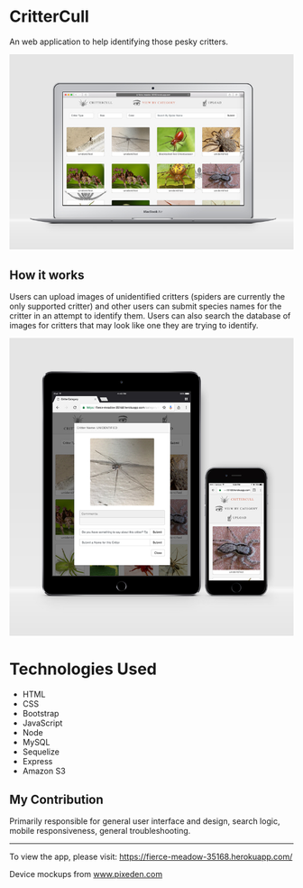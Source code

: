 # CritterCull

An web application to help identifying those pesky critters.

![desktop](views/assets/images/desktop.jpg)

## How it works

Users can upload images of unidentified critters (spiders are currently the only supported critter) and other users can submit species names for the critter in an attempt to identify them. Users can also search the database of images for critters that may look like one they are trying to identify. 

![responsive](views/assets/images/responsive.jpg)

# Technologies Used
* HTML
* CSS
* Bootstrap
* JavaScript
* Node
* MySQL
* Sequelize
* Express
* Amazon S3

## My Contribution

Primarily responsible for general user interface and design, search logic, mobile responsiveness, general troubleshooting.

---

To view the app, please visit: https://fierce-meadow-35168.herokuapp.com/

Device mockups from www.pixeden.com